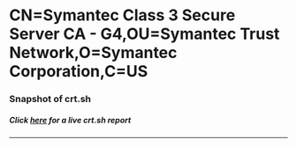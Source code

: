 # CN=Symantec Class 3 Secure Server CA - G4,OU=Symantec Trust Network,O=Symantec Corporation,C=US
### Snapshot of crt.sh
##### Click [here](https://crt.sh/?serial=77C02D2B2990C2438F0C18FE8633F316) for a live crt.sh report

---
